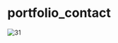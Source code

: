 # portfolio_contact
![31](https://user-images.githubusercontent.com/98634205/177212840-f77be74c-7c8f-492c-9e43-06e2ec37da57.jpg)
